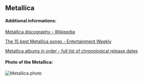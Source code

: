 ## Metallica
#### Additional informations:
[Metallica discography - Wikipedia](https://en.wikipedia.org/wiki/Metallica_discography)

[The 15 best Metallica songs - Entertainment Weekly](https://ew.com/music/best-metallica-songs/)

[Metallica albums in order - full list of chronological release dates](https://www.radiotimes.com/audio/metallica-albums-in-order/)

#### Photo of the Metallica:
![Metallica photo](https:http://images5.fanpop.com/image/photos/31600000/Metallica-metallica-31674401-1986-2008.jpg)
